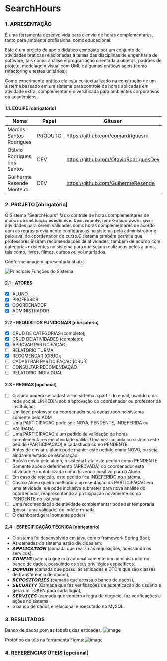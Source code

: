 # SearchHours

### 1. APRESENTAÇÃO
É uma ferramenta desenvolvida para o envio de horas complementares, tanto para ambiente profissional como educacional.

Este é um projeto de apoio didático composto por um conjunto de atividades práticas relacionadas a temas das disciplinas de engenharia de software, tais como: análise e programação orientada a objetos, padrões de projeto, modelagem visual com UML e algumas práticas ágeis (como refactoring e testes unitários);  

Como experimento prático ele esta contextualizado na construção de um sistema baseado em um sistema para controle de horas aplicadas em atividade extra, complementar e diversificada para ambientes corporativos ou acadêmicos.

#### 1.1. EQUIPE [obrigatório]
|Nome|Papel|Gituser|
|--|--|--|
|Marcos Santos Rodrigues|PRODUTO|https://github.com/comardriguesro|
|Otávio Rodrigues dos Santos|DEV|https://github.com/OtavioRodriguesDev|
|Guilherme Resende Monteiro|DEV|https://github.com/GuihermeResende|

### 2. PROJETO [obrigatório]

O Sistema "SearchHours" faz o controle de horas complementares de alunos da instituição acadêmica. Basicamente, nele o aluno pode inserir atividades para serem validades como horas complementares de acordo com as regras previamente configuradas no sistema pelo administrador e pelo aval do coordenador do curso.O sistema também permite que professores insiram recomendações de atividades, também de acordo com categorias existentes no sistema para que sejam realizadas pelos alunos, tais como, livros, filmes, cursos ou voluntariados.

Conforme imagem apresentada abaixo:

![Principais Funções do Sistema](https://i.ibb.co/dWRPNf6/diagrama-casouso-controoooora.png)


#### 2.1 - ATORES
- [x] ALUNO
- [x] PROFESSOR
- [x] COORDENADOR
- [x] ADMINISTRADOR

#### 2.2 - REQUISITOS FUNCIONAIS [obrigatório]
 - [x] CRUD DE CATEGORIAS (completo); 
 - [x] CRUD DE ATIVIDADES (completo);
 - [x] APROVAR PARTICIPAÇÃO;
 - [ ] RELATORIO TURMA
 - [x] RECOMENDAR (CRUD); 
 - [ ] CADASTRAR PARTICIPAÇÃO (CRUD) 
 - [ ] CONSULTAR RECOMENDAÇÃO 
 - [ ] RELATORIO INDIVIDUAL

#### 2.3 - REGRAS [opcional]
 - [ ] O aluno poderá se cadastrar no sistema a partir do email, usando uma rede social: LINKEDIN sob a aprovação do coordenador ou professor da instituição;
 - [ ] Um lider, professor ou coordenador será cadastrado no sistema somente pelo ADM
 - [ ] Uma PARTICIPACAO pode ser: NOVA, PENDENTE, INDEFERIDA ou VALIDADA 
 - [ ] Uma PARTICIPACAO é um pedido de validação de horas complementares em atividade válida. Uma vez incluída no sistema este pedido (PARTICIPACAO) é cadastrada como PENDENTE. 
 - [ ] Antes de enviar o aluno pode manter este pedido como NOVO, ou seja, ainda em estado de elaboração. 
 - [ ] Após o envio pelo aluno, o sistema trata este pedido como PENDENTE. Somente após o deferimento (APROVADA) do coordenador esta atividade é contabilizada como histórico positivo para o Aluno. 
 - [ ] Em caso de rejeição, este pedido fica INDEFERIDO no sistema. 
 - [ ] Caso o Aluno queira melhorar a apresentação da PARTICIPACAO em uma atividade, ele pode inclusive submeter para nova análise do coordenador, reapresentando a participação novamente como PENDENTE no sistema.
 - [ ] Uma recomendação de atividade complementar pode ser temporaria (possui uma validade) ou indeterminada 
 - [ ] O dashboard geral somente poderá

#### 2.4 - ESPECIFICAÇÃO TÉCNICA [obrigatório]
- O sistema foi desenvolvido em java, com o framework Spring Boot;
- As camadas do sistema estão divididas em: 
- 𝘼𝙋𝙋𝙇𝙄𝘾𝘼𝙏𝙄𝙊𝙉 (camada que realiza as requisições, acessando os serviços). 
- 𝘾𝙊𝙉𝙁𝙄𝙂 (camada que cria automaticamente um administrador no banco de dados, possuindo os seus privilégios específicos. 
- 𝘿𝙊𝙈𝘼𝙄𝙉 (camada que possui as entidades e DTO's que são classes de transferência de dados), 
- 𝙍𝙀𝙋𝙊𝙎𝙄𝙏𝙊𝙍𝙄𝙀𝙎 (camada que acessa o banco de dados), 
- 𝙎𝙀𝘾𝙐𝙍𝙄𝙏𝙔 (Camada que faz verificações de autenticação do usuário e gera um TOKEN para cada login), 
- 𝙎𝙀𝙍𝙑𝙄𝘾𝙀𝙎 (camada que contém a regra de negócio, faz verificações e ações no sistema
- o banco de dados é relacional e executado no MySQL.

### 3. RESULTADOS
Banco de dados com as tabelas das entidades: 
![image](https://user-images.githubusercontent.com/70167193/173247141-bb291bcc-0090-4a50-8d1f-25f328d02f4c.png)

Protótipo da tela na ferramenta Figma:
![image](https://user-images.githubusercontent.com/80754169/173248127-6a1e1be4-fb39-4493-942d-84a08c682cf3.png)


### 4. REFERÊNCIAS ÚTEIS [opcional]

